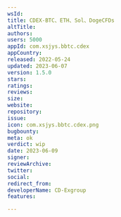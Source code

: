 ```yaml
---
wsId: 
title: CDEX-BTC、ETH、Sol、DogeCFDs
altTitle: 
authors: 
users: 5000
appId: com.xsjys.bbtc.cdex
appCountry: 
released: 2022-05-24
updated: 2023-06-07
version: 1.5.0
stars: 
ratings: 
reviews: 
size: 
website: 
repository: 
issue: 
icon: com.xsjys.bbtc.cdex.png
bugbounty: 
meta: ok
verdict: wip
date: 2023-06-09
signer: 
reviewArchive: 
twitter: 
social: 
redirect_from: 
developerName: CD-Exgroup
features: 

---
```


